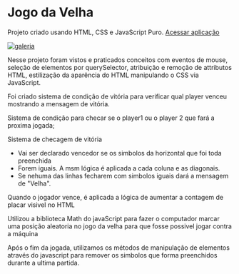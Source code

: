 # Jogo da Velha
Projeto criado usando HTML, CSS e JavaScript Puro. [Acessar aplicação](https://werlen-dev.web.app/projeto-jogo-da-velha/)

[![galeria](https://firebasestorage.googleapis.com/v0/b/werlen-dev.appspot.com/o/projects%2Fimages%2Fjogovelha.png?alt=media&token=da55ddda-1755-4e60-9f86-5961a6461816)](https://werlen-dev.web.app/jogo-da-velha/)

Nesse projeto foram vistos e praticados conceitos com eventos de mouse, seleção de elementos por querySelector, atribuição e remoção de attributos HTML, estilização da aparência do HTML manipulando o CSS via JavaScript.

Foi criado sistema de condição de vitória para verificar qual player venceu mostrando a 
mensagem de vitória.

Sistema de condição para checar se o player1 ou o player 2 que fará a proxima
jogada;

Sistema de checagem de vitória
 - Vai ser declarado vencedor se os simbolos da horizontal que foi toda preenchida
 - Forem iguais. A msm lógica é aplicada a cada coluna e as diagonais.
 - Se nehuma das linhas fecharem com simbolos iguais dará a mensagem de "Velha".

Quando o jogador vence, é aplicada a lógica de aumentar a contagem de placar
visivel no HTML

Utilizou a biblioteca Math do javaScript para fazer o computador marcar uma posição
aleatoria no jogo da velha para que fosse possivel jogar contra a máquina

Após o fim da jogada, utilizamos os métodos de manipulação de elementos através do javascript
para remover os simbolos que forma preenchidos durante a ultima partida.
